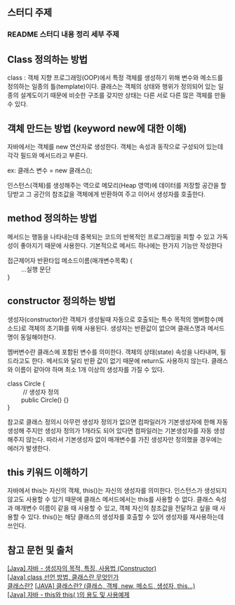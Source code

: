 ## 스터디 주제
### README 스터디 내용 정리 세부 주제
## Class 정의하는 방법    
 class : 객체 지향 프로그래밍(OOP)에서 특정 객체를 생성하기 위해 변수와 메소드를 정의하는 일종의 틀(template)이다. 클래스는 객체의 상태와 행위가 정의되어 있는 일종의 설계도이기 때문에 비슷한 구조를 갖지만 상태는 다른 서로 다른 많은 객체를 만들 수 있다. 
## 객체 만드는 방법 (keyword new에 대한 이해)   
자바에서는 객체를 new 연산자로 생성한다. 객체는 속성과 동작으로 구성되어 있는데 각각 필드와 메서드라고 부른다.

ex: 클래스 변수 = new 클래스();

인스턴스(객체)를 생성해주는 역으로 메모리(Heap 영역)에 데이터를 저장할 공간을 할당받고 그 공간의 참조값을 객체에게 반환하여 주고 이어서 생성자를 호출한다.

## method 정의하는 방법   
 메서드는 행동을 나타내는데 중복되는 코드의 반복적인 프로그래밍을 피할 수 있고 가독성이 좋아지기 때문에 사용한다. 기본적으로 메서드 하나에는 한가지 기능만 작성한다

접근제어자 반환타입 메소드이름(매개변수목록) {   
&nbsp;&nbsp;&nbsp;&nbsp;&nbsp;&nbsp;&nbsp;&nbsp;...실행 문단   
}

## constructor 정의하는 방법  

생성자(constructor)란 객체가 생성될때 자동으로 호출되는 특수 목적의 멤버함수(메소드)로 객체의 초기화를 위해 사용된다. 생성자는 반환값이 없으며 클래스명과 메서드명이 동일해야한다. 

멤버변수란 클래스에 포함된 변수를 의미한다. 객체의 상태(state) 속성을 나타내며, 필드라고도 한다. 메서드와 달리 반환 값이 없기 때문에 return도 사용하지 않는다. 클래스와 이름이 같아야 하며 최소 1개 이상의 생성자를 가질 수 있다.

class Circle {   
 &nbsp;&nbsp;&nbsp;&nbsp;&nbsp;&nbsp;&nbsp;&nbsp;   // 생성자 정의   
 &nbsp;&nbsp;&nbsp;&nbsp;&nbsp;&nbsp;&nbsp;&nbsp;public Circle() {}   
}   

참고로 클래스 정의시 아무런 생성자 정의가 없으면 컴파일러가 기본생성자에 한해 자동생성해 주지만 생성자 정의가 1개라도 되어 있다면 컴파일러는 기본생성자를 자동 생성해주지 않는다. 따라서 기본생성자 없이 매개변수를 가진 생성자만 정의했을 경우에는 에러가 발생한다.
## this 키워드 이해하기
자바에서 this는 자신의 객체, this()는 자신의 생성자를 의미한다. 인스턴스가 생성되지 않고도 사용할 수 있기 때문에 클래스 메서드에서는 this를 사용할 수 없다. 클래스 속성과 매개변수 이름이 같을 때 사용할 수 있고, 객체 자신의 참조값을 전달하고 싶을 때 사용할 수 있다. this()는 해당 클래스의 생성자를 호출할 수 있어 생성자를 재사용하는데 쓰인다.
## 참고 문헌 및 출처
[[Java] 자바 - 생성자의 목적, 특징, 사용법 (Constructor)](https://kadosholy.tistory.com/91)   
[[Java] class 선언 방법, 클래스란 무엇인가](https://league-cat.tistory.com/417)   
[클래스란?](https://eatnows.tistory.com/85)
[[JAVA] 클래스란? (클래스, 객체, new, 메소드, 생성자, this...)](https://doozi0316.tistory.com/entry/JAVA-5%EC%A3%BC%EC%B0%A8-%ED%81%B4%EB%9E%98%EC%8A%A4%ED%81%B4%EB%9E%98%EC%8A%A4-%EA%B0%9D%EC%B2%B4-new-%EB%A9%94%EC%86%8C%EB%93%9C-%EC%83%9D%EC%84%B1%EC%9E%90-this)   
[[Java] 자바 - this와 this( )의 용도 및 사용예제](https://kadosholy.tistory.com/92#google_vignette)